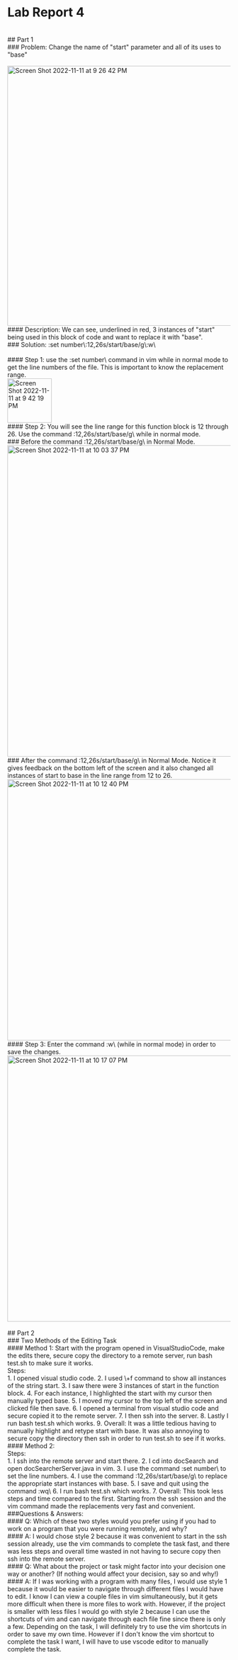 # Lab Report 4
<br>
## Part 1
<br>
### Problem: Change the name of "start" parameter and all of its uses to "base"
<br>
<br>
<img width="587" alt="Screen Shot 2022-11-11 at 9 26 42 PM" src="https://user-images.githubusercontent.com/78514873/201458891-2fd37cb5-33b4-4c6d-9998-23a6d0e7dbe9.png">
<br>
#### Description: We can see, underlined in red, 3 instances of "start" being used in this block of code and want to replace it with "base".
<br>
### Solution: :set number\<Enter\>:12,26s/start/base/g\<Enter\>:w\<Enter\>
<br>

<br>
#### Step 1: use the :set number\<Enter\> command in vim while in normal mode to get the line numbers of the file. This is important to know the replacement range.  
<br>
<img width="100" alt="Screen Shot 2022-11-11 at 9 42 19 PM" src="https://user-images.githubusercontent.com/78514873/201459356-1a1e72f3-bc2a-484c-9250-d366f4ecff4c.png">
<br>
#### Step 2: You will see the line range for this function block is 12 through 26. Use the command :12,26s/start/base/g\<Enter\> while in normal mode.
<br>
### Before the command :12,26s/start/base/g\<Enter\> in Normal Mode.
<br>
<img width="703" alt="Screen Shot 2022-11-11 at 10 03 37 PM" src="https://user-images.githubusercontent.com/78514873/201460206-190d033e-ef63-4e92-8574-926407a5cbf3.png">
<br>
### After the command :12,26s/start/base/g\<Enter\> in Normal Mode. Notice it gives feedback on the bottom left of the screen and it also changed all instances of start to base in the line range from 12 to 26.
<br>
<img width="590" alt="Screen Shot 2022-11-11 at 10 12 40 PM" src="https://user-images.githubusercontent.com/78514873/201460289-30709b21-26b8-4435-bc1b-f79bf383120b.png">

<br>
#### Step 3: Enter the command :w\<Enter\> (while in normal mode) in order to save the changes.
<br>
<img width="601" alt="Screen Shot 2022-11-11 at 10 17 07 PM" src="https://user-images.githubusercontent.com/78514873/201460455-34eb073e-4a06-4aed-8115-be8597390f13.png">

<br>
<br>
## Part 2
<br>
### Two Methods of the Editing Task
<br>
#### Method 1: Start with the program opened in VisualStudioCode, make the edits there, secure copy the directory to a remote server, run bash test.sh to make sure it works.
<br>
Steps:
<br>
1. I opened visual studio code.
2. I used \<control\>+f command to show all instances of the string start.
3. I saw there were 3 instances of start in the function block.
4. For each instance, I highlighted the start with my cursor then manually typed base.
5. I moved my cursor to the top left of the screen and clicked file then save.
6. I opened a terminal from visual studio code and secure copied it to the remote server.
7. I then ssh into the server.
8. Lastly I run bash test.sh which works.
9. Overall: It was a little tedious having to manually highlight and retype start with base. It was also annoying to secure copy the directory then ssh in order to run test.sh to see if it works.
#### Method 2:
<br>
Steps:
<br>
1. I ssh into the remote server and start there.
2. I cd into docSearch and open docSearcherServer.java in vim.
3. I use the command :set number\<Enter\> to set the line numbers.
4. I use the command :12,26s/start/base/g\<Enter\> to replace the appropriate start instances with base.
5. I save and quit using the command :wq\<Enter\>
6. I run bash test.sh which works.
7. Overall: This took less steps and time compared to the first. Starting from the ssh session and the vim command made the replacements very fast and convenient. 
<br>
###Questions & Answers:
<br>
#### Q: Which of these two styles would you prefer using if you had to work on a program that you were running remotely, and why?
<br>
#### A: I would chose style 2 because it was convenient to start in the ssh session already, use the vim commands to complete the task fast, and there was less steps and overall time wasted in not having to secure copy then ssh into the remote server.
<br>
#### Q: What about the project or task might factor into your decision one way or another? (If nothing would affect your decision, say so and why!)
<br>
#### A: If I was working with a program with many files, I would use style 1 because it would be easier to navigate through different files I would have to edit. I know I can view a couple files in vim simultaneously, but it gets more difficult when there is more files to work with. However, if the project is smaller with less files I would go with style 2 because I can use the shortcuts of vim and can navigate through each file fine since there is only a few. Depending on the task, I will definitely try to use the vim shortcuts in order to save my own time. However if I don't know the vim shortcut to complete the task I want, I will have to use vscode editor to manually complete the task.
<br>

